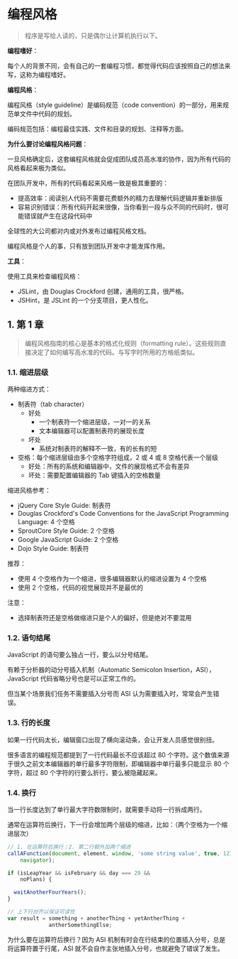 # 编程风格

>程序是写给人读的，只是偶尔让计算机执行以下。

**编程嗜好**：

每个人的背景不同，会有自己的一套编程习惯，都觉得代码应该按照自己的想法来写，这称为编程嗜好。

**编程风格**：

编程风格（style guideline）是编码规范（code convention）的一部分，用来规范单文件中代码的规划。

编码规范包括：编程最佳实践、文件和目录的规划、注释等方面。

**为什么要讨论编程风格问题**：

一旦风格确定后，这套编程风格就会促成团队成员高水准的协作，因为所有代码的风格看起来极为类似。

在团队开发中，所有的代码看起来风格一致是极其重要的：

* 提高效率：阅读别人代码不需要花费额外的精力去理解代码逻辑并重新排版
* 容易识别错误：所有代码开起来很像，当你看到一段与众不同的代码时，很可能错误就产生在这段代码中

全球性的大公司都对内或对外发布过编程风格文档。

编程风格是个人的事，只有放到团队开发中才能发挥作用。

**工具**：

使用工具来检查编程风格：

* JSLint，由 Douglas Crockford 创建，通用的工具，很严格。
* JSHint，是 JSLint 的一个分支项目，更人性化。

## 1. 第 1 章

>编程风格指南的核心是基本的格式化规则（formatting rule）。这些规则直接决定了如何编写高水准的代码。与写字时所用的方格纸类似。

### 1.1. 缩进层级

两种缩进方式：

* 制表符（tab character）
  * 好处
    * 一个制表符一个缩进层级，一对一的关系
    * 文本编辑器可以配置制表符的展现长度
  * 坏处
    * 系统对制表符的解释不一致，有的长有的短
* 空格：每个缩进层级由多个空格字符组成，2 或 4 或 8 空格代表一个层级
  * 好处：所有的系统和编辑器中，文件的展现格式不会有差异
  * 坏处：需要配置编辑器的 Tab 键插入的空格数量

缩进风格参考：

* jQuery Core Style Guide: 制表符
* Douglas Crockford's Code Conventions for the JavaScript Programming Language: 4 个空格
* SproutCore Style Guide: 2 个空格
* Google JavaScript Guide: 2 个空格
* Dojo Style Guide: 制表符

推荐：

* 使用 4 个空格作为一个缩进，很多编辑器默认的缩进设置为 4 个空格
* 使用 2 个空格，代码的视觉展现并不是最优的

注意：

* 选择制表符还是空格做缩进只是个人的偏好，但是绝对不要混用

### 1.2. 语句结尾

JavaScript 的语句要么独占一行，要么以分号结尾。

有赖于分析器的动分号插入机制（Automatic Semicolon Insertion，ASI），JavaScript 代码省略分号也是可以正常工作的。

但当某个场景我们任务不需要插入分号而 ASI 认为需要插入时，常常会产生错误。

### 1.3. 行的长度

如果一行代码太长，编辑窗口出现了横向滚动条，会让开发人员感觉很别扭。

很多语言的编程规范都提到了一行代码最长不应该超过 80 个字符。这个数值来源于很久之前文本编辑器的单行最多字符限制，即编辑器中单行最多只能显示 80 个字符，超过 80 个字符的行要么折行，要么被隐藏起来。

### 1.4. 换行

当一行长度达到了单行最大字符数限制时，就需要手动将一行拆成两行。

通常在运算符后换行，下一行会增加两个层级的缩进，比如：（两个空格为一个缩进层次）

```javascript
// 1. 在运算符后换行；2. 第二行额外加两个缩进
callAFunction(document, element, window, 'some string value', true, 123,
    navigator);

if (isLeapYear && isFebruary && day === 29 &&
    noPlans) {

  waitAnotherFourYears();
}

// 上下行对齐以保证可读性
var result = something + anotherThing + yetAntherThing +
             antherSomethingElse;
```

为什么要在运算符后换行？因为 ASI 机制有时会在行结束的位置插入分号，总是将运算符置于行尾，ASI 就不会自作主张地插入分号，也就避免了错误了发生。
